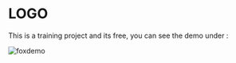 # LOGO
<p> This is a training project and its free, you can see the demo under :  </p>

![foxdemo](https://s25.picofile.com/file/8450618318/demo1.png)
